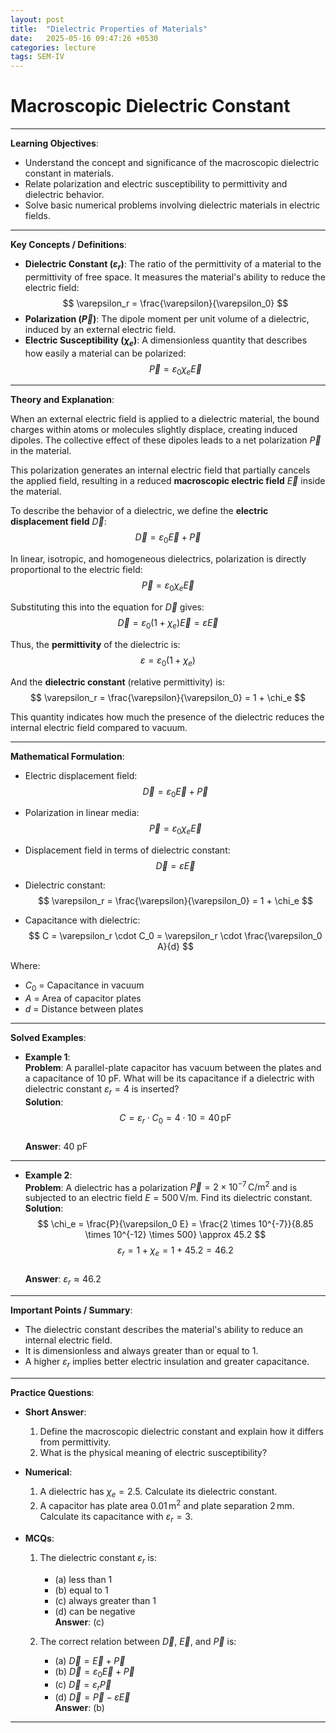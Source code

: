 ```yaml
---
layout: post
title:  "Dielectric Properties of Materials"
date:   2025-05-16 09:47:26 +0530
categories: lecture
tags: SEM-IV
---
```


# Macroscopic Dielectric Constant

---

**Learning Objectives**:
- Understand the concept and significance of the macroscopic dielectric constant in materials.
- Relate polarization and electric susceptibility to permittivity and dielectric behavior.
- Solve basic numerical problems involving dielectric materials in electric fields.

---

**Key Concepts / Definitions**:
- **Dielectric Constant ($\varepsilon_r$)**: The ratio of the permittivity of a material to the permittivity of free space. It measures the material's ability to reduce the electric field:
  $$
  \varepsilon_r = \frac{\varepsilon}{\varepsilon_0}
  $$
- **Polarization ($\vec{P}$)**: The dipole moment per unit volume of a dielectric, induced by an external electric field.
- **Electric Susceptibility ($\chi_e$)**: A dimensionless quantity that describes how easily a material can be polarized:
  $$
  \vec{P} = \varepsilon_0 \chi_e \vec{E}
  $$

---

**Theory and Explanation**:

When an external electric field is applied to a dielectric material, the bound charges within atoms or molecules slightly displace, creating induced dipoles. The collective effect of these dipoles leads to a net polarization $\vec{P}$ in the material.

This polarization generates an internal electric field that partially cancels the applied field, resulting in a reduced **macroscopic electric field** $\vec{E}$ inside the material.

To describe the behavior of a dielectric, we define the **electric displacement field** $\vec{D}$:
$$
\vec{D} = \varepsilon_0 \vec{E} + \vec{P}
$$

In linear, isotropic, and homogeneous dielectrics, polarization is directly proportional to the electric field:
$$
\vec{P} = \varepsilon_0 \chi_e \vec{E}
$$

Substituting this into the equation for $\vec{D}$ gives:
$$
\vec{D} = \varepsilon_0 (1 + \chi_e) \vec{E} = \varepsilon \vec{E}
$$

Thus, the **permittivity** of the dielectric is:
$$
\varepsilon = \varepsilon_0 (1 + \chi_e)
$$

And the **dielectric constant** (relative permittivity) is:
$$
\varepsilon_r = \frac{\varepsilon}{\varepsilon_0} = 1 + \chi_e
$$

This quantity indicates how much the presence of the dielectric reduces the internal electric field compared to vacuum.

---

**Mathematical Formulation**:

- Electric displacement field:
  $$
  \vec{D} = \varepsilon_0 \vec{E} + \vec{P}
  $$

- Polarization in linear media:
  $$
  \vec{P} = \varepsilon_0 \chi_e \vec{E}
  $$

- Displacement field in terms of dielectric constant:
  $$
  \vec{D} = \varepsilon \vec{E}
  $$

- Dielectric constant:
  $$
  \varepsilon_r = \frac{\varepsilon}{\varepsilon_0} = 1 + \chi_e
  $$

- Capacitance with dielectric:
  $$
  C = \varepsilon_r \cdot C_0 = \varepsilon_r \cdot \frac{\varepsilon_0 A}{d}
  $$

Where:
- $C_0$ = Capacitance in vacuum
- $A$ = Area of capacitor plates
- $d$ = Distance between plates

---

**Solved Examples**:

- **Example 1**:  
  **Problem**: A parallel-plate capacitor has vacuum between the plates and a capacitance of 10 pF. What will be its capacitance if a dielectric with dielectric constant $\varepsilon_r = 4$ is inserted?  
  **Solution**:  
  $$
  C = \varepsilon_r \cdot C_0 = 4 \cdot 10 = 40 \, \text{pF}
  $$  
  **Answer**: 40 pF

---

- **Example 2**:  
  **Problem**: A dielectric has a polarization $\vec{P} = 2 \times 10^{-7} \, \text{C/m}^2$ and is subjected to an electric field $E = 500 \, \text{V/m}$. Find its dielectric constant.  
  **Solution**:  
  $$
  \chi_e = \frac{P}{\varepsilon_0 E} = \frac{2 \times 10^{-7}}{8.85 \times 10^{-12} \times 500} \approx 45.2
  $$
  $$
  \varepsilon_r = 1 + \chi_e = 1 + 45.2 = 46.2
  $$  
  **Answer**: $\varepsilon_r \approx 46.2$

---

**Important Points / Summary**:
- The dielectric constant describes the material's ability to reduce an internal electric field.
- It is dimensionless and always greater than or equal to 1.
- A higher $\varepsilon_r$ implies better electric insulation and greater capacitance.

---

**Practice Questions**:

- **Short Answer**:
  1. Define the macroscopic dielectric constant and explain how it differs from permittivity.
  2. What is the physical meaning of electric susceptibility?

- **Numerical**:
  1. A dielectric has $\chi_e = 2.5$. Calculate its dielectric constant.
  2. A capacitor has plate area $0.01 \, \text{m}^2$ and plate separation $2 \, \text{mm}$. Calculate its capacitance with $\varepsilon_r = 3$.

- **MCQs**:
  1. The dielectric constant $\varepsilon_r$ is:
     - (a) less than 1  
     - (b) equal to 1  
     - (c) always greater than 1  
     - (d) can be negative  
     **Answer**: (c)

  2. The correct relation between $\vec{D}$, $\vec{E}$, and $\vec{P}$ is:
     - (a) $\vec{D} = \vec{E} + \vec{P}$  
     - (b) $\vec{D} = \varepsilon_0 \vec{E} + \vec{P}$  
     - (c) $\vec{D} = \varepsilon_r \vec{P}$  
     - (d) $\vec{D} = \vec{P} - \varepsilon \vec{E}$  
     **Answer**: (b)

---